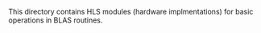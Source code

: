 This directory contains HLS modules (hardware implmentations) for basic operations in BLAS routines.

